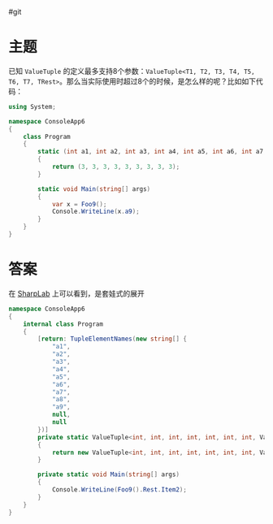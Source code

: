 #git
# 主题

已知 `ValueTuple` 的定义最多支持8个参数：`ValueTuple<T1, T2, T3, T4, T5, T6, T7, TRest>`。那么当实际使用时超过8个的时候，是怎么样的呢？比如如下代码：

``` C#
using System;

namespace ConsoleApp6
{
    class Program
    {
        static (int a1, int a2, int a3, int a4, int a5, int a6, int a7, int a8, int a9) Foo9()
        {
            return (3, 3, 3, 3, 3, 3, 3, 3, 3);
        }

        static void Main(string[] args)
        {
            var x = Foo9();
            Console.WriteLine(x.a9);
        }
    }
}
```



# 答案

在 [SharpLab](https://sharplab.io/) 上可以看到，是套娃式的展开

``` C#
namespace ConsoleApp6
{
    internal class Program
    {
        [return: TupleElementNames(new string[] {
            "a1",
            "a2",
            "a3",
            "a4",
            "a5",
            "a6",
            "a7",
            "a8",
            "a9",
            null,
            null
        })]
        private static ValueTuple<int, int, int, int, int, int, int, ValueTuple<int, int>> Foo9()
        {
            return new ValueTuple<int, int, int, int, int, int, int, ValueTuple<int, int>>(3, 3, 3, 3, 3, 3, 3, new ValueTuple<int, int>(3, 3));
        }

        private static void Main(string[] args)
        {
            Console.WriteLine(Foo9().Rest.Item2);
        }
    }
}
```



